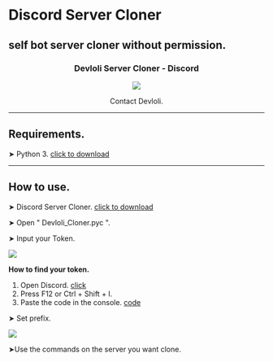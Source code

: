 # Discord Server Cloner
self bot server cloner without permission.
---

<h3 align="center">Devloli Server Cloner - Discord</h3>

<p align="center">
  <a href="https://discordapp.com/users/800422993897586718" alt="Dev Pro Tips Discussion & Support Server">
    <img src="https://encrypted-tbn0.gstatic.com/images?q=tbn:ANd9GcTs0bgZmHpKC_Ad3_gU8i90IQ7wilRRdytj0FQgzoPvkFu0Q5Z9DHvb5I7hFIjHeEJ8zw&usqp=CAU"/></a>
  </p>
</p>
<p align="center">Contact Devloli.</p>

---

## Requirements.
➤ Python 3. <a href="https://www.python.org/ftp/python/3.10.2/python-3.10.2-amd64.exe">click to download</a>

---

## How to use.
➤ Discord Server Cloner. <a href="https://github.com/Devl0li/discord-server_cloner/archive/refs/heads/main.zip">click to download</a>

➤ Open " Devloli_Cloner.pyc ".

➤ Input your Token.

<img src="https://cdn.discordapp.com/attachments/924522195529646092/936265893145632768/unknown.png">

**How to find your token.**
1. Open Discord. <a href="https://discord.com/channels/@me"/>click</a>
2. Press F12 or Ctrl + Shift + I.
3. Paste the code in the console. <a href="https://github.com/Devl0li/discord-server_cloner/blob/main/get_token.txt">code</a>

➤ Set prefix.

<img src="https://cdn.discordapp.com/attachments/924522195529646092/936269906566082640/unknown.png">

➤Use the commands on the server you want clone.
